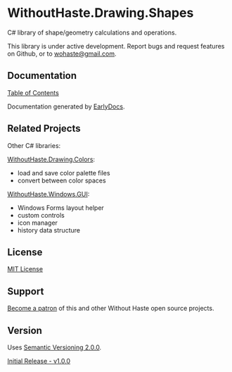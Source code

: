# WithoutHaste.Drawing.Shapes

C# library of shape/geometry calculations and operations.

This library is under active development. Report bugs and request features on Github, or to wohaste@gmail.com.

## Documentation

[Table of Contents](documentation/TableOfContents.md)

Documentation generated by [EarlyDocs](https://github.com/WithoutHaste/EarlyDocs).

## Related Projects

Other C# libraries:  

[WithoutHaste.Drawing.Colors](https://github.com/WithoutHaste/WithoutHaste.Drawing.Colors):  
- load and save color palette files
- convert between color spaces

[WithoutHaste.Windows.GUI](https://github.com/WithoutHaste/WithoutHaste.Windows.GUI):  
- Windows Forms layout helper
- custom controls
- icon manager
- history data structure

## License

[MIT License](https://github.com/WithoutHaste/WithoutHaste.Drawing.Shapes/blob/master/LICENSE)

## Support

[Become a patron](https://www.patreon.com/withouthaste) of this and other Without Haste open source projects.

## Version

Uses [Semantic Versioning 2.0.0](https://semver.org/).

[Initial Release - v1.0.0](https://github.com/WithoutHaste/WithoutHaste.Drawing.Shapes/releases/tag/v1.0.0)

